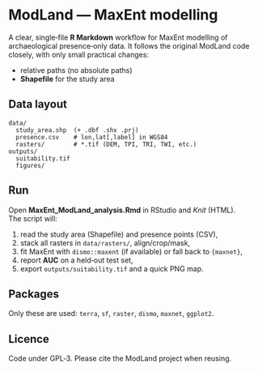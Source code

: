 # ModLand — MaxEnt modelling

A clear, single‑file **R Markdown** workflow for MaxEnt modelling of archaeological presence‑only data.
It follows the original ModLand code closely, with only small practical changes:

- relative paths (no absolute paths)
- **Shapefile** for the study area

## Data layout
```
data/
  study_area.shp  (+ .dbf .shx .prj)
  presence.csv    # lon,lat[,label] in WGS84
  rasters/        # *.tif (DEM, TPI, TRI, TWI, etc.)
outputs/
  suitability.tif
  figures/
```

## Run
Open **MaxEnt_ModLand_analysis.Rmd** in RStudio and *Knit* (HTML).  
The script will:
1) read the study area (Shapefile) and presence points (CSV),  
2) stack all rasters in `data/rasters/`, align/crop/mask,  
3) fit MaxEnt with `dismo::maxent` (if available) or fall back to `{maxnet}`,  
4) report **AUC** on a held‑out test set,  
5) export `outputs/suitability.tif` and a quick PNG map.

## Packages
Only these are used: `terra`, `sf`, `raster`, `dismo`, `maxnet`, `ggplot2`.

## Licence
Code under GPL‑3. Please cite the ModLand project when reusing.
